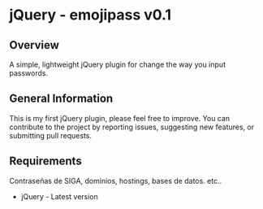 # jQuery - emojipass v0.1


## Overview

A simple, lightweight jQuery plugin for change the way you input passwords.


## General Information

This is my first jQuery plugin, please feel free to improve. You can contribute to the project by reporting issues, suggesting new features, or submitting pull requests. 


## Requirements

Contraseñas de SIGA, dominios, hostings, bases de datos. etc..
	
* jQuery - Latest version
	


	

	
